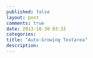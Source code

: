 ```yaml
---
published: false
layout: post
comments: true
date: 2013-10-30 03:33
categories: 
title: "Auto-Growing Textarea"
description: 
---
```

